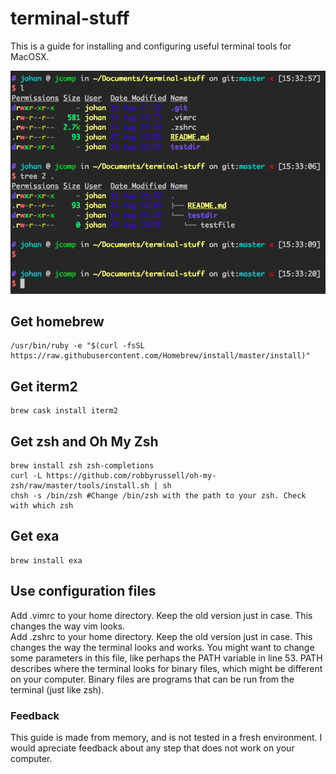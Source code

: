 # terminal-stuff
This is a guide for installing and configuring useful terminal tools for MacOSX.

![Terminal screenshot](https://raw.githubusercontent.com/johannsl/terminal-stuff/master/example_image.png)



## Get homebrew 
```
/usr/bin/ruby -e "$(curl -fsSL https://raw.githubusercontent.com/Homebrew/install/master/install)"
```

## Get iterm2
```
brew cask install iterm2
```

## Get zsh and Oh My Zsh
```
brew install zsh zsh-completions
curl -L https://github.com/robbyrussell/oh-my-zsh/raw/master/tools/install.sh | sh
chsh -s /bin/zsh #Change /bin/zsh with the path to your zsh. Check with which zsh
```

## Get exa
```
brew install exa
```

## Use configuration files
Add .vimrc to your home directory. Keep the old version just in case. This changes the way vim looks.  
Add .zshrc to your home directory. Keep the old version just in case. This changes the way the terminal looks and works. You might want to change some parameters in this file, like perhaps the PATH variable in line 53. PATH describes where the terminal looks for binary files, which might be different on your computer. Binary files are programs that can be run from the terminal (just like zsh).
  
### Feedback
This guide is made from memory, and is not tested in a fresh environment. I would apreciate feedback about any step that does not work on your computer.
